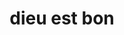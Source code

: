 ---
title: "dieu est bon"
url: /1er-ruelle-citee-chretienne-trou-sable/dieu-est-bon/
shop: comodidad
---